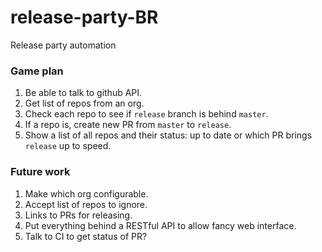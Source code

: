 # release-party-BR
Release party automation

### Game plan
1. Be able to talk to github API.
2. Get list of repos from an org.
3. Check each repo to see if `release` branch is behind `master`.
4. If a repo is, create new PR from `master` to `release`.
5. Show a list of all repos and their status: up to date or which PR brings `release` up to speed.

### Future work
1. Make which org configurable.
2. Accept list of repos to ignore.
3. Links to PRs for releasing.
4. Put everything behind a RESTful API to allow fancy web interface.
5. Talk to CI to get status of PR?